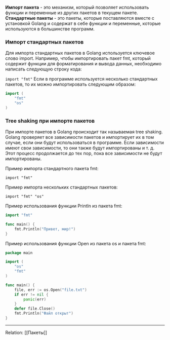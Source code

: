 **Импорт пакета** - это механизм, который позволяет использовать функции и переменные из других пакетов в текущем пакете.
**Стандартные пакеты** - это пакеты, которые поставляются вместе с установкой Golang и содержат в себе функции и переменные, которые используются в большинстве программ.

### Импорт стандартных пакетов
 

Для импорта стандартных пакетов в Golang используется ключевое слово import. Например, чтобы импортировать пакет fmt, который содержит функции для форматирования и вывода данных, необходимо написать следующую строку кода:

`import "fmt"`
Если в программе используется несколько стандартных пакетов, то их можно импортировать следующим образом:

```go
import (
	"fmt"
	"os"
)
```


### Tree shaking при импорте пакетов
При импорте пакетов в Golang происходит так называемая tree shaking. Golang проверяет все зависимости пакетов и импортирует их в том случае, если они будут использоваться в программе. Если зависимости имеют свои зависимости, то они также будут импортированы и т. д. Этот процесс продолжается до тех пор, пока все зависимости не будут импортированы.

Пример импорта стандартного пакета fmt:

`import "fmt"`
 
Пример импорта нескольких стандартных пакетов:

`import "fmt" "os"`
 
Пример использования функции Println из пакета fmt:

```go
import "fmt"

func main() {
	fmt.Println("Привет, мир!")
}
```

Пример использования функции Open из пакета os и пакета fmt:

```go
package main

import (
	"os"
	"fmt"
)

func main() {
	file, err := os.Open("file.txt")
	if err != nil {
		panic(err)
	}
	defer file.Close()
	fmt.Println("Файл открыт")
}
```

---
Relation: [[Пакеты]]